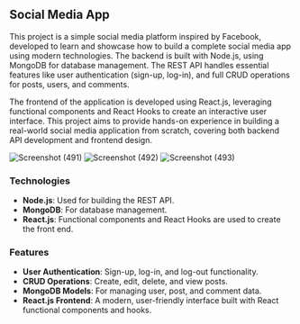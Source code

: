 ## Social Media App

This project is a simple social media platform inspired by Facebook, developed to learn and showcase how to build a complete social media app using modern technologies. The backend is built with Node.js, using MongoDB for database management. The REST API handles essential features like user authentication (sign-up, log-in), and full CRUD operations for posts, users, and comments.

The frontend of the application is developed using React.js, leveraging functional components and React Hooks to create an interactive user interface. This project aims to provide hands-on experience in building a real-world social media application from scratch, covering both backend API development and frontend design.

![Screenshot (491)](https://github.com/user-attachments/assets/86c2d1af-8462-4671-ad74-9895a8fc1330)
![Screenshot (492)](https://github.com/user-attachments/assets/46a2e7ae-2120-405b-9a7a-01a049397398)
![Screenshot (493)](https://github.com/user-attachments/assets/14451bab-95ce-45de-8c01-626e89012d8d)


### Technologies
- **Node.js**: Used for building the REST API.
- **MongoDB**: For database management.
- **React.js**: Functional components and React Hooks are used to create the front end.

### Features
- **User Authentication**: Sign-up, log-in, and log-out functionality.
- **CRUD Operations**: Create, edit, delete, and view posts.
- **MongoDB Models**: For managing user, post, and comment data.
- **React.js Frontend**: A modern, user-friendly interface built with React functional components and hooks.

